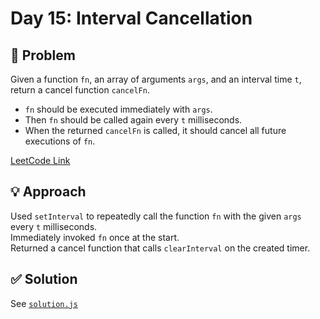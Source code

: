 # Day 15: Interval Cancellation

## 📝 Problem
Given a function `fn`, an array of arguments `args`, and an interval time `t`, return a cancel function `cancelFn`.

- `fn` should be executed immediately with `args`.
- Then `fn` should be called again every `t` milliseconds.
- When the returned `cancelFn` is called, it should cancel all future executions of `fn`.

[LeetCode Link](https://leetcode.com/problems/interval-cancellation/)

## 💡 Approach
Used `setInterval` to repeatedly call the function `fn` with the given `args` every `t` milliseconds.  
Immediately invoked `fn` once at the start.  
Returned a cancel function that calls `clearInterval` on the created timer.

## ✅ Solution
See [`solution.js`](./solution.js)
